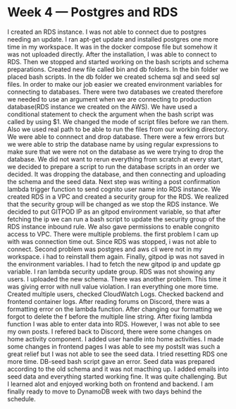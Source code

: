 # Week 4 — Postgres and RDS
I created an RDS instance. I was not able to connect due to postgres needing an update.
I ran apt-get update and installed postgres one more time in my workspace. 
It was in the docker compose file but somehow it was not uploaded directly.
After the installation, I was able to connect to RDS. Then we stopped and started working on the bash scripts and schema preparations.
Created new file called bin and db folders. In the bin folder we placed bash scripts. In the db folder we created schema sql and seed sql files.
In order to make our job easier we created environment variables for connecting to databases. There were two databases we created therefore we needed to use an argument when we are connecting to production database(RDS instance we created on the AWS). We have used a conditional statement to check the argument when the bash script was called by using $1. We changed the mode of script files before we ran them. Also we used real path to be able to run the files from our working directory. We were able to connnect and drop database. There were a few errors but we were able to strip the database name by using regular expressions to make sure that we were not on the database as we were trying to drop the database. We did not want to rerun everything from scratch at every start, we decided to prepare a script to run the database scripts in an order we decided. It was dropping the database, and then connecting and uploading the schema and the seed data. 
Next step was writing a post confirmation lambda trigger function to send cognito user name into RDS instance. We created RDS in a VPC and created a security group for the RDS. We realized that the security group will be changed as we stop the RDS instance. We decided to put GITPOD IP as an gitpod environment variable, so that after fetching the ip we can run a bash script to update the security group of the RDS instance inbound rule. We also gave permissions to enable congnito access to VPC. There were multiple problems. the first problem I cam up with was connection time out. Since RDS was stopped, i was not able to connect. Second problem was postgres and aws cli were not in my workspace. i had to reinstall them again. Finally, gitpod ip was not saved in the environment variables. I had to fetch the new gitpod ip and update gp variable. I ran lambda security update group. RDS was not showing any users. I uploaded the new schema. There was another problem. This time it was giving error with null value violation. I ran everything one more time. Created multiple users, checked CloudWatch Logs. Checked backend and frontend container logs. After reading forums on Discord, there was a formatting error on the lambda function. After changing our formatting we forgot to delete the f before the multiple line string. After fixing lambda function I was able to enter data into RDS. However, I was not able to see my own posts. I refered back to Discord, there were some changes on home activity component. I added user handle into home activities. I made some changes in frontend pages I was able to see my postsIt was such a great relief but I was not able to see the seed data. I tried resetting RDS one more time. DB-seed  bash script gave an error. Seed data was prepared according to the old schema and it was not macthing up. I added emails into seed data and everything started working fine.
It was quite challenging. But I learned alot and enjoyed working both on frontend and backend. 
I am finally ready to move to DynamoDB week with two days behind the schedule. 
